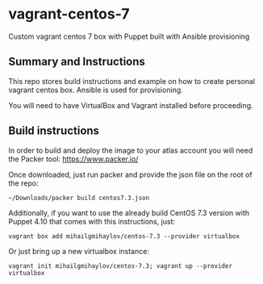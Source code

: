 # vagrant-centos-7
Custom vagrant centos 7 box with Puppet built with Ansible provisioning

## Summary and Instructions

This repo stores build instructions and example on how to create personal vagrant centos box.
Ansible is used for provisioning.

You will need to have VirtualBox and Vagrant installed before proceeding.

## Build instructions

In order to build and deploy the image to your atlas account you will need the Packer tool:
https://www.packer.io/


Once downloaded, just run packer and provide the json file on the root of the repo:
```
~/Downloads/packer build centos7.3.json
```

Additionally, if you want to use the already build CentOS 7.3 version with Puppet 4.10 that comes with this instructions, just:

```
vagrant box add mihailgmihaylov/centos-7.3 --provider virtualbox
```

Or just bring up a new virtualbox instance:

```
vagrant init mihailgmihaylov/centos-7.3; vagrant up --provider virtualbox
```
